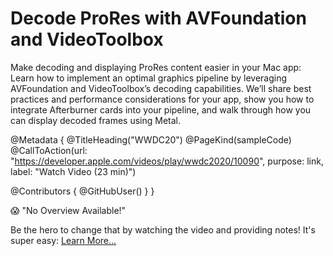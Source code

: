 # Decode ProRes with AVFoundation and VideoToolbox

Make decoding and displaying ProRes content easier in your Mac app: Learn how to implement an optimal graphics pipeline by leveraging AVFoundation and VideoToolbox’s decoding capabilities. We’ll share best practices and performance considerations for your app, show you how to integrate Afterburner cards into your pipeline, and walk through how you can display decoded frames using Metal.

@Metadata {
   @TitleHeading("WWDC20")
   @PageKind(sampleCode)
   @CallToAction(url: "https://developer.apple.com/videos/play/wwdc2020/10090", purpose: link, label: "Watch Video (23 min)")

   @Contributors {
      @GitHubUser(<replace this with your GitHub handle>)
   }
}

😱 "No Overview Available!"

Be the hero to change that by watching the video and providing notes! It's super easy:
 [Learn More…](https://wwdcnotes.com/documentation/wwdcnotes/contributing)
